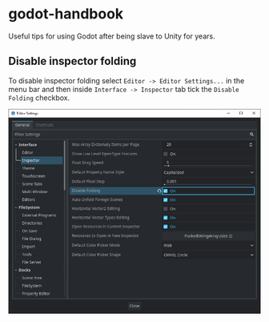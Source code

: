 # godot-handbook
Useful tips for using Godot after being slave to Unity for years.

## Disable inspector folding
To disable inspector folding select `Editor -> Editor Settings...` in the menu bar and then inside `Interface -> Inspector` tab tick the `Disable Folding` checkbox.

<img src="./src/img/disable_folding.png?raw=true" alt="Disable inspector folding" width="512"/>
